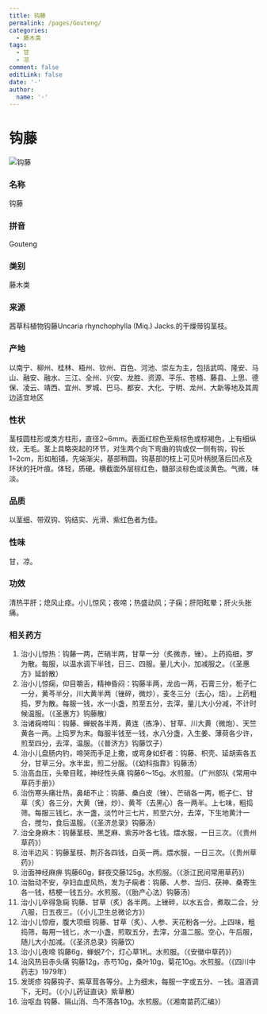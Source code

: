 ```yaml
---
title: 钩藤
permalink: /pages/Gouteng/
categories: 
  - 藤木类
tags: 
  - 甘
  - 凉
comment: false
editLink: false
date: '·'
author: 
  name: '·'
---
```

# 钩藤

![钩藤](https://image.zhongyibaike.com/image/%E9%92%A9%E8%97%A4/%E9%92%A9%E8%97%A4.jpg)

<!-- more -->
### 名称
钩藤

### 拼音
Gouteng

### 类别
藤木类

### 来源
茜草科植物钩藤Uncaria rhynchophylla (Miq.) Jacks.的干燥带钩茎枝。

### 产地
以南宁、柳州、桂林、梧州、钦州、百色、河池、崇左为主，包括武鸣、隆安、马山、融安、融水、三江、全州、兴安、龙胜、资源、平乐、苍梧、藤县、上思、德保、凌云、靖西、宜州、罗城、巴马、都安、大化、宁明、龙州、大新等地及其周边适宜地区

### 性状
茎枝圆柱形或类方柱形，直径2~6mm。表面红棕色至紫棕色或棕褐色，上有细纵纹，无毛。茎上具略突起的环节，对生两个向下弯曲的钩或仅一侧有钩，钩长1~2cm，形如船铺，先端渐尖，基部稍圆。钩基部的枝上可见叶柄脱落后凹点及环状的托叶痕。体轻，质硬。横截面外层棕红色，髓部淡棕色或淡黄色。气微，味淡。

### 品质
以茎细、带双钩、钩结实、光滑、紫红色者为佳。

### 性味
甘，凉。

### 功效
清热平肝；熄风止痉。小儿惊风；夜啼；热盛动风；子痫；肝阳眩晕；肝火头胀痛。

### 相关药方
1. 治小儿惊热：钩藤一两，芒硝半两，甘草一分（炙微赤，锉）。上药捣细，罗为散。每服，以温水调下半钱，日三、四服。量儿大小，加减服之。（《圣惠方》延龄散）
2. 治小儿惊痫，仰目嚼舌，精神昏闷：钩藤半两，龙齿一两，石膏三分，栀子仁一分，黄芩半分，川大黄半两（锉碎，微炒），麦冬三分（去心，焙）。上药粗捣，罗为散。每服一钱，水一小盏，煎至五分，去滓，量儿大小分减，不计时候温服。（《圣惠方》钩藤散）
3. 治诸痫啼叫：钩藤、蝉蜕各半两，黄连（拣净）、甘草、川大黄（微炮）、天竺黄各一两。上捣罗为末。每服半钱至一钱，水八分盏，入生姜、薄荷各少许，煎至四分，去滓，温服。（《普济方》钩藤饮子）
4. 治小儿盘肠内钓，啼哭而手足上撒，或弯身如虾者：钩藤、枳壳、延胡索各五分，甘草三分。水半盅，煎二分服。（《幼科指靠》钩藤汤）
5. 治高血压，头晕目眩，神经性头痛 钩藤6～15g。水煎服。（广州部队《常用中草药手册》）
6. 治伤寒头痛壮热，鼻衄不止：钩藤、桑白皮（锉）、芒硝各一两，栀子仁、甘草（炙）各三分，大黄（锉，炒）、黄芩（去黑心）各一两半。上七味，粗捣筛。每服三钱匕，水一盏，淡竹叶三七片，煎至六分，去滓，下生地黄汁一合，搅匀，食后温服。（《圣济总录》钩藤汤）
7. 治全身麻木：钩藤茎枝、黑芝麻、紫苏叶各七钱。煨水服，一日三次。（《贵州草药》）
8. 治半边风：钩藤茎枝、荆芥各四钱，白英一两。煨水服，一日三次。（《贵州草药》）
9. 治面神经麻痹 钩藤60g，鲜夜交藤125g。水煎服。（《浙江民间常用草药》）
10. 治胎动不安，孕妇血虚风热，发为子痫者：钩藤、人参、当归、茯神、桑寄生各一钱，桔梗一钱五分。水煎服。（《胎产心法）钩藤汤）
11. 治小儿卒得急痫 钩藤、甘草（炙）各半两。上锉碎，以水五合，煮取二合，分八服，日五夜三。（《小儿卫生总微论方》）
12. 治小儿惊疳，腹大项细 钩藤、甘草（炙）、人参、天花粉各一分。上四味，粗捣筛，每用一钱匕，水一小盏，煎取五分，去滓，分温二服。空心，午后服，随儿大小加减。（《圣济总录》钩藤饮）
13. 治小儿夜啼 钩藤6g，蝉蜕7个，灯心草1札。水煎服。（《安徽中草药》）
14. 治风热目赤头痛 钩藤12g，赤芍10g，桑叶10g，菊花10g。水煎服。（《四川中药志》1979年）
15. 发斑疹 钩藤钩子、紫草茸各等分。上为细末，每服一字或五分、－钱。温酒调下，无时。（《小儿药证直诀》紫草散）
16. 治呕血 钩藤、隔山消、鸟不落各10g。水煎服。（《湘南苗药汇编》）
